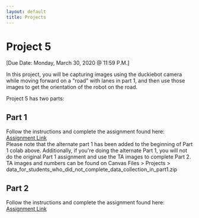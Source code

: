 ```yaml
---
layout: default
title: Projects
---
```


# Project 5
[Due Date: Monday, March 30, 2020 @ 11:59 P.M.]  

In this project, you will be capturing images using the duckiebot camera while moving forward on a "road" with lanes in part 1, and then use those images to get the orientation of the robot on the road.  

Project 5 has two parts:  
## Part 1  
Follow the instructions and complete the assignment found here: [Assignment Link](https://colab.research.google.com/drive/1jVnM0Jj3m4UqQiet2XQkdXPK_of7XWqw)  
Please note that the alternate part 1 has been added to the beginning of Part 1 colab above. Additionally, if you're doing the alternate Part 1, you will not do the original Part 1 assignment and use the TA images to complete Part 2.  
TA images and numbers can be found on Canvas Files > Projects >   data_for_students_who_did_not_complete_data_collection_in_part1.zip  

## Part 2  
Follow the instructions and complete the assignment found here: [Assignment Link](https://colab.research.google.com/drive/1uStmRjtLrofyELRzbJNJKvDZoqwCifg2)
